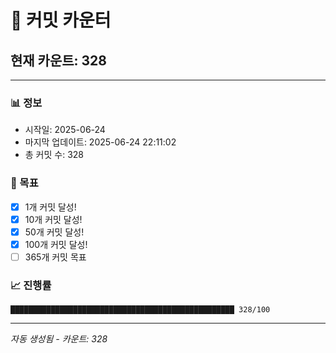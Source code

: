# 🔢 커밋 카운터

## 현재 카운트: 328

---

### 📊 정보
- 시작일: 2025-06-24
- 마지막 업데이트: 2025-06-24 22:11:02
- 총 커밋 수: 328

### 🎯 목표
- [x] 1개 커밋 달성!
- [x] 10개 커밋 달성!
- [x] 50개 커밋 달성!
- [x] 100개 커밋 달성!
- [ ] 365개 커밋 목표

### 📈 진행률
```
██████████████████████████████████████████████████ 328/100
```

---
*자동 생성됨 - 카운트: 328*
